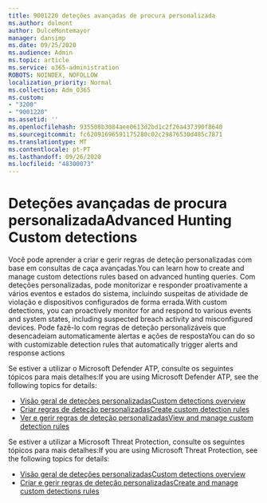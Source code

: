 ```yaml
---
title: 9001220 deteções avançadas de procura personalizada
ms.author: dolmont
author: DulceMontemayor
manager: dansimp
ms.date: 09/25/2020
ms.audience: Admin
ms.topic: article
ms.service: o365-administration
ROBOTS: NOINDEX, NOFOLLOW
localization_priority: Normal
ms.collection: Adm_O365
ms.custom:
- "3200"
- "9001220"
ms.assetid: ''
ms.openlocfilehash: 935508b3084aee0613d2bd1c2f26a437390f8640
ms.sourcegitcommit: fc62091696591175280c02c29876530d485c7871
ms.translationtype: MT
ms.contentlocale: pt-PT
ms.lasthandoff: 09/26/2020
ms.locfileid: "48300073"
---
```

# <a name="advanced-hunting-custom-detections"></a><span data-ttu-id="acf94-102">Deteções avançadas de procura personalizada</span><span class="sxs-lookup"><span data-stu-id="acf94-102">Advanced Hunting Custom detections</span></span>

<span data-ttu-id="acf94-103">Você pode aprender a criar e gerir regras de deteção personalizadas com base em consultas de caça avançadas.</span><span class="sxs-lookup"><span data-stu-id="acf94-103">You can learn how to create and manage custom detections rules based on advanced hunting queries.</span></span> <span data-ttu-id="acf94-104">Com deteções personalizadas, pode monitorizar e responder proativamente a vários eventos e estados do sistema, incluindo suspeitas de atividade de violação e dispositivos configurados de forma errada.</span><span class="sxs-lookup"><span data-stu-id="acf94-104">With custom detections, you can proactively monitor for and respond to various events and system states, including suspected breach activity and misconfigured devices.</span></span> <span data-ttu-id="acf94-105">Pode fazê-lo com regras de deteção personalizáveis que desencadeiam automaticamente alertas e ações de resposta</span><span class="sxs-lookup"><span data-stu-id="acf94-105">You can do so with customizable detection rules that automatically trigger alerts and response actions</span></span>
  
<span data-ttu-id="acf94-106">Se estiver a utilizar o Microsoft Defender ATP, consulte os seguintes tópicos para mais detalhes:</span><span class="sxs-lookup"><span data-stu-id="acf94-106">If you are using Microsoft Defender ATP, see the following topics for details:</span></span> 
- [<span data-ttu-id="acf94-107">Visão geral de deteções personalizadas</span><span class="sxs-lookup"><span data-stu-id="acf94-107">Custom detections overview</span></span>](https://docs.microsoft.com/windows/security/threat-protection/microsoft-defender-atp/overview-custom-detections)
- [<span data-ttu-id="acf94-108">Criar regras de deteção personalizadas</span><span class="sxs-lookup"><span data-stu-id="acf94-108">Create custom detection rules</span></span>](https://docs.microsoft.com/windows/security/threat-protection/microsoft-defender-atp/custom-detection-rules)
- [<span data-ttu-id="acf94-109">Ver e gerir regras de deteção personalizadas</span><span class="sxs-lookup"><span data-stu-id="acf94-109">View and manage custom detection rules</span></span>](https://docs.microsoft.com/windows/security/threat-protection/microsoft-defender-atp/custom-detections-manage)

<span data-ttu-id="acf94-110">Se estiver a utilizar a Microsoft Threat Protection, consulte os seguintes tópicos para mais detalhes:</span><span class="sxs-lookup"><span data-stu-id="acf94-110">If you are using Microsoft Threat Protection, see the following topics for details:</span></span> 
- [<span data-ttu-id="acf94-111">Visão geral de deteções personalizadas</span><span class="sxs-lookup"><span data-stu-id="acf94-111">Custom detections overview</span></span>](https://docs.microsoft.com/microsoft-365/security/mtp/custom-detections-overview)
- [<span data-ttu-id="acf94-112">Criar e gerir regras de deteção personalizadas</span><span class="sxs-lookup"><span data-stu-id="acf94-112">Create and manage custom detections rules</span></span>](https://docs.microsoft.com/microsoft-365/security/mtp/custom-detection-rules)
